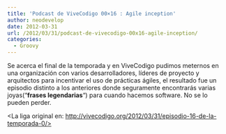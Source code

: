 ```yaml
---
title: 'Podcast de ViveCodigo 00×16 : Agile inception'
author: neodevelop
date: 2012-03-31
url: /2012/03/31/podcast-de-vivecodigo-00x16-agile-inception/
categories:
  - Groovy
---
```

Se acerca el final de la temporada y en ViveCodigo pudimos meternos en una organización con varios desarrolladores, líderes de proyecto y arquitectos para incentivar el uso de prácticas ágiles, el resultado fue un episodio distinto a los anteriores donde seguramente encontrarás varias joyas(&#8220;**frases legendarias**&#8220;) para cuando hacemos software. No se lo pueden perder.

<La liga original en: http://vivecodigo.org/2012/03/31/episodio-16-de-la-temporada-0/>